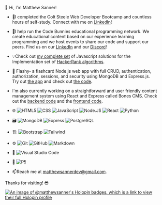 👋 Hi, I’m Matthew Sanner!

- 🌱I completed the Colt Steele Web Developer Bootcamp and countless hours of self-study. Connect with me on [LinkedIn](https://www.linkedin.com/in/matthew-sanner2/)!

- 🐰I help run the Code Bunnies educational programming network. We create educational content based on our experience learning programming and we host events to share our code and support our peers. Find us on our [LinkedIn](https://www.linkedin.com/groups/14100375/) and our [Discord](https://discord.gg/SsefNmP5YP)!

- 💡Check out [my complete set](https://github.com/matthewsanner/hackerrank-js-solutions) of Javascript solutions for the Implementation set of [HackerRank algorithms](https://www.hackerrank.com/domains/algorithms).

- 📝 Flashy- a flashcard Node.js web app with full CRUD, authentication, authorization, sessions, and security using MongoDB and Express.js. Try out [the app](https://flashy-vgut.onrender.com/) and check out [the code](https://github.com/matthewsanner/flashcard-app).

- I'm also currently working on a straightforward and user friendly content management system using React and Express called Bones CMS. Check out the [backend code](https://github.com/matthewsanner/bones-cms-backend) and the [frontend code](https://github.com/matthewsanner/bones-cms-react).

- 🌐 ![HTML5](https://img.shields.io/badge/-HTML5-333333?logo=HTML5) ![CSS](https://img.shields.io/badge/-CSS-333333?logo=css3) ![JavaScript](https://img.shields.io/badge/-JavaScript-333333?logo=javascript) ![Node.JS](https://img.shields.io/badge/-Node.js-333333?logo=node.js) ![React](https://img.shields.io/badge/-React-333333?logo=react) ![Python](https://img.shields.io/badge/-Python-333333?logo=python)
- 🗃️ ![MongoDB](https://img.shields.io/badge/-MongoDB-333333?logo=mongodb) ![Express](https://img.shields.io/badge/-Express-333333?logo=express) ![PostgreSQL](https://img.shields.io/badge/-PostgreSQL-333333?logo=postgresql)
- 🏗️ ![Bootstrap](https://img.shields.io/badge/-Bootstrap-333333?logo=bootstrap) ![Tailwind](https://img.shields.io/badge/-Tailwind-333333?logo=tailwind)
- ⚙️ ![Git](https://img.shields.io/badge/-Git-333333?logo=git) ![GitHub](https://img.shields.io/badge/-GitHub-333333?logo=github) ![Markdown](https://img.shields.io/badge/-Markdown-333333?logo=markdown)
- 🔧 ![Visual Studio Code](https://img.shields.io/badge/-Visual%20Studio%20Code-333333?logo=visual-studio-code)
- 🎨 ![P5](https://img.shields.io/badge/-P5-333333?logo=p5.js)

- 📫Reach me at matthewsannerdev@gmail.com.

Thanks for visiting! 😎

[![An image of @matthewsanner's Holopin badges, which is a link to view their full Holopin profile](https://holopin.me/matthewsanner)](https://holopin.io/@matthewsanner)
